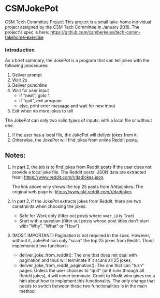 # CSMJokePot
CSM Tech Committee Project
This project is a small take-home individual project assigned by the CSM Tech Committee in January 2019. 
The project's spec is here:
https://github.com/csmberkeley/tech-comm-takehome-exercise

### Introduction
As a brief summary, the JokePot is a program that can tell jokes with the following procedures:
1. Deliver prompt
2. Wait 2s
3. Deliver punchline
4. Wait for user input
    - if “next”, goto 1.
    - if “quit”, exit program
    - else, print error message and wait for new input
5. Exit when no more jokes to tell

The JokePot can only two valid types of inputs: with a local file or without one.
1. If the user has a local file, the JokePot will deliver jokes from it.
2. Otherwise, the JokePot will find jokes from online Reddit posts.


## Notes:
1. In part 2, the job is to find jokes from Reddit posts if the user does not provide a local joke file. 
  The Reddit posts' JSON data are extracted from: 
  https://www.reddit.com/r/dadjokes.json.
  
   The link above only shows the top 25 posts from /r/dadjokes. The original web page is:
   https://www.old.reddit.com/r/dadjokes
   
2. In part 2, if the JokePot extracts jokes from Reddit, there are two constraints when choosing the jokes:
    - Safe for Work only (filter out posts where `over_18` is True)
    - Start with a question (filter out posts whose post titles don't start with "Why", "What" or "How")

3. (MOST IMPORTANT) Pagination is not required in the spec. 
  However, without it, JokePot can only "scan" the top 25 jokes from Reddit.
  Thus I implemented two functions:
    - deliver_joke_from_reddit(): The one that does not deal with pagination and thus will terminate if it scans all 25 jokes.
    - deliver_joke_from_reddit_pagination(): The one that can "turn" pages. Unless the user chooses to "quit" (or it runs through all Reddit jokes), it will never terminate. Credit to Mudit who gives me a hint about how to implement this functionality.
    The only change that needs to switch between these two functionalities is in the main method. 
